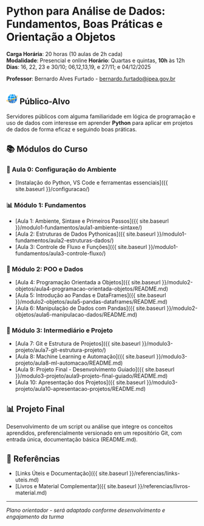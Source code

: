 # Python para Análise de Dados: Fundamentos, Boas Práticas e Orientação a Objetos

**Carga Horária**: 20 horas (10 aulas de 2h cada)  
**Modalidade**: Presencial e online 
**Horário**: Quartas e quintas, **10h** às 12h  
**Dias**: 16, 22, 23 e 30/10; 06,12,13,19, e 27/11; e 04/12/2025

**Professor**: Bernardo Alves Furtado - bernardo.furtado@ipea.gov.br

## <img src="images/world.png" width="30"> Público-Alvo
Servidores públicos com alguma familiaridade em lógica de programação e uso de dados com interesse em aprender **Python** para aplicar em projetos de dados de forma eficaz e seguindo boas práticas.

## 📚 Módulos do Curso

### 🔧 Aula 0: Configuração do Ambiente

- [Instalação do Python, VS Code e ferramentas essenciais]({{ site.baseurl }}/configuracao/)

### 📊 Módulo 1: Fundamentos
- [Aula 1: Ambiente, Sintaxe e Primeiros Passos]({{ site.baseurl }}/modulo1-fundamentos/aula1-ambiente-sintaxe/)
- [Aula 2: Estruturas de Dados Pythonicas]({{ site.baseurl }}/modulo1-fundamentos/aula2-estruturas-dados/)
- [Aula 3: Controle de Fluxo e Funções]({{ site.baseurl }}/modulo1-fundamentos/aula3-controle-fluxo/)

### 🐍 Módulo 2: POO e Dados
- [Aula 4: Programação Orientada a Objetos]({{ site.baseurl }}/modulo2-objetos/aula4-programacao-orientada-objetos/README.md)
- [Aula 5: Introdução ao Pandas e DataFrames]({{ site.baseurl }}/modulo2-objetos/aula5-pandas-dataframes/README.md)
- [Aula 6: Manipulação de Dados com Pandas]({{ site.baseurl }}/modulo2-objetos/aula6-manipulacao-dados/README.md)

### 🚀 Módulo 3: Intermediário e Projeto
- [Aula 7: Git e Estrutura de Projetos]({{ site.baseurl }}/modulo3-projeto/aula7-git-estrutura-projeto/)
- [Aula 8: Machine Learning e Automação]({{ site.baseurl }}/modulo3-projeto/aula8-ml-automacao/README.md)
- [Aula 9: Projeto Final - Desenvolvimento Guiado]({{ site.baseurl }}/modulo3-projeto/aula9-projeto-final-guiado/README.md)
- [Aula 10: Apresentação dos Projetos]({{ site.baseurl }}/modulo3-projeto/aula10-apresentacao-projetos/README.md)

## 📊 Projeto Final
Desenvolvimento de um script ou análise que integre os conceitos aprendidos, preferencialmente versionado em um repositório Git, com entrada única, documentação básica (README.md).

## 📖 Referências
- [Links Úteis e Documentação]({{ site.baseurl }}/referencias/links-uteis.md)
- [Livros e Material Complementar]({{ site.baseurl }}/referencias/livros-material.md)

---

*Plano orientador - será adaptado conforme desenvolvimento e engajamento da turma*